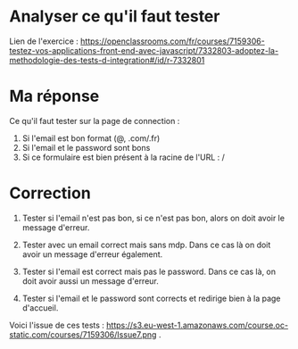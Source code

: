 # Analyser ce qu'il faut tester

Lien de l'exercice : https://openclassrooms.com/fr/courses/7159306-testez-vos-applications-front-end-avec-javascript/7332803-adoptez-la-methodologie-des-tests-d-integration#/id/r-7332801

# Ma réponse

Ce qu'il faut tester sur la page de connection :

1. Si l'email est bon format (@, .com/.fr)
2. Si l'email et le password sont bons
3. Si ce formulaire est bien présent à la racine de l'URL : /

# Correction

1. Tester si l'email n'est pas bon, si ce n'est pas bon, alors on doit avoir le message d'erreur.

2. Tester avec un email correct mais sans mdp. Dans ce cas là on doit avoir un message d'erreur également.

3. Tester si l'email est correct mais pas le password. Dans ce cas là, on doit avoir aussi un message d'erreur.

4. Tester si l'email et le password sont corrects et redirige bien à la page d'accueil.

Voici l'issue de ces tests : https://s3.eu-west-1.amazonaws.com/course.oc-static.com/courses/7159306/Issue7.png .